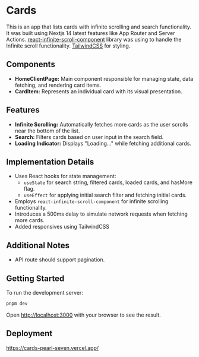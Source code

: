 # Cards
This is an app that lists cards with infinite scrolling and search functionality. It was built using Nextjs 14 latest features like App Router and Server Actions. [react-infinite-scroll-component](https://www.npmjs.com/package/react-infinite-scroll-component) library was using to handle the Infinite scroll functionality. [TailwindCSS](https://tailwindcss.com/) for styling.

## Components

- **HomeClientPage:** Main component responsible for managing state, data fetching, and rendering card items.
- **CardItem:** Represents an individual card with its visual presentation.

## Features

- **Infinite Scrolling:** Automatically fetches more cards as the user scrolls near the bottom of the list.
- **Search:** Filters cards based on user input in the search field.
- **Loading Indicator:** Displays "Loading..." while fetching additional cards.

## Implementation Details

- Uses React hooks for state management:
    - `useState` for search string, filtered cards, loaded cards, and hasMore flag.
    - `useEffect` for applying initial search filter and fetching initial cards.
- Employs `react-infinite-scroll-component` for infinite scrolling functionality.
- Introduces a 500ms delay to simulate network requests when fetching more cards.
- Added responsives using TailwindCSS

## Additional Notes

- API route should support pagination.

## Getting Started

To run the development server:

```bash
pnpm dev
```

Open [http://localhost:3000](http://localhost:3000) with your browser to see the result.

## Deployment

https://cards-pearl-seven.vercel.app/
